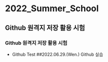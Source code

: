 # 2022_Summer_School
## Github 원격지 저장 활용 시험
### Github 원격지 저장 활용 시험
* Github Test
##2022.06.29.(Wen.)
Github 실습
